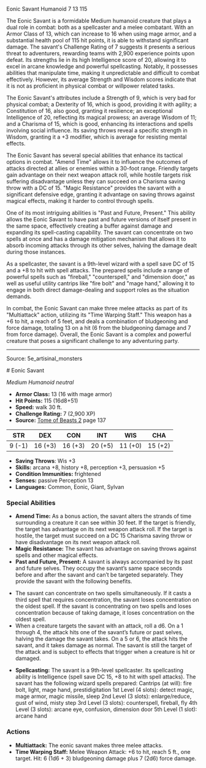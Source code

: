 <MonsterName/>Eonic Savant</MonsterName>
<CreatureType/>Humanoid</CreatureType>
<CR/>7</CR>
<AC/>13</AC>
<HP/>115</HP>
<summary>The Eonic Savant is a formidable Medium humanoid creature that plays a dual role in combat: both as a spellcaster and a melee combatant. With an Armor Class of 13, which can increase to 16 when using mage armor, and a substantial health pool of 115 hit points, it is able to withstand significant damage. The savant's Challenge Rating of 7 suggests it presents a serious threat to adventurers, rewarding teams with 2,900 experience points upon defeat. Its strengths lie in its high Intelligence score of 20, allowing it to excel in arcane knowledge and powerful spellcasting. Notably, it possesses abilities that manipulate time, making it unpredictable and difficult to combat effectively. However, its average Strength and Wisdom scores indicate that it is not as proficient in physical combat or willpower related tasks. </summary>

<detail>

The Eonic Savant's attributes include a Strength of 9, which is very bad for physical combat; a Dexterity of 16, which is good, providing it with agility; a Constitution of 16, also good, granting it resilience; an exceptional Intelligence of 20, reflecting its magical prowess; an average Wisdom of 11; and a Charisma of 15, which is good, enhancing its interactions and spells involving social influence. Its saving throws reveal a specific strength in Wisdom, granting it a +3 modifier, which is average for resisting mental effects. 

The Eonic Savant has several special abilities that enhance its tactical options in combat. "Amend Time" allows it to influence the outcomes of attacks directed at allies or enemies within a 30-foot range. Friendly targets gain advantage on their next weapon attack roll, while hostile targets risk suffering disadvantage unless they can succeed on a Charisma saving throw with a DC of 15. "Magic Resistance" provides the savant with a significant defensive edge, granting it advantage on saving throws against magical effects, making it harder to control through spells. 

One of its most intriguing abilities is "Past and Future, Present." This ability allows the Eonic Savant to have past and future versions of itself present in the same space, effectively creating a buffer against damage and expanding its spell-casting capability. The savant can concentrate on two spells at once and has a damage mitigation mechanism that allows it to absorb incoming attacks through its other selves, halving the damage dealt during those instances.

As a spellcaster, the savant is a 9th-level wizard with a spell save DC of 15 and a +8 to hit with spell attacks. The prepared spells include a range of powerful spells such as "fireball," "counterspell," and "dimension door," as well as useful utility cantrips like "fire bolt" and "mage hand," allowing it to engage in both direct damage-dealing and support roles as the situation demands.

In combat, the Eonic Savant can make three melee attacks as part of its "Multiattack" action, utilizing its "Time Warping Staff." This weapon has a +6 to hit, a reach of 5 feet, and deals a combination of bludgeoning and force damage, totaling 13 on a hit (6 from the bludgeoning damage and 7 from force damage). Overall, the Eonic Savant is a complex and powerful creature that poses a significant challenge to any adventuring party.</detail>



---

Source: 5e_artisinal_monsters

<statblock>
# Eonic Savant

*Medium* *Humanoid* *neutral*

- **Armor Class:** 13 (16 with mage armor)
- **Hit Points:** 115 (16d8+51)
- **Speed:** walk 30 ft.
- **Challenge Rating:** 7 (2,900 XP)
- **Source:** [Tome of Beasts 2](https://koboldpress.com/kpstore/product/tome-of-beasts-2-for-5th-edition) page 137

| STR | DEX | CON | INT | WIS | CHA |
| --- | --- | --- | --- | --- | --- |
| 9 (-1) | 16 (+3) | 16 (+3) | 20 (+5) | 11 (+0) | 15 (+2) |

- **Saving Throws**: Wis +3
- **Skills:** arcana +8, history +8, perception +3, persuasion +5
- **Condition Immunities:** frightened
- **Senses:** passive Perception 13
- **Languages:** Common, Eonic, Giant, Sylvan

### Special Abilities

- **Amend Time:** As a bonus action, the savant alters the strands of time surrounding a creature it can see within 30 feet. If the target is friendly, the target has advantage on its next weapon attack roll. If the target is hostile, the target must succeed on a DC 15 Charisma saving throw or have disadvantage on its next weapon attack roll.
- **Magic Resistance:** The savant has advantage on saving throws against spells and other magical effects.
- **Past and Future, Present:** A savant is always accompanied by its past and future selves. They occupy the savant’s same space seconds before and after the savant and can’t be targeted separately. They provide the savant with the following benefits. 
* The savant can concentrate on two spells simultaneously. If it casts a third spell that requires concentration, the savant loses concentration on the oldest spell. If the savant is concentrating on two spells and loses concentration because of taking damage, it loses concentration on the oldest spell.
* When a creature targets the savant with an attack, roll a d6. On a 1 through 4, the attack hits one of the savant’s future or past selves, halving the damage the savant takes. On a 5 or 6, the attack hits the savant, and it takes damage as normal. The savant is still the target of the attack and is subject to effects that trigger when a creature is hit or damaged.
- **Spellcasting:** The savant is a 9th-level spellcaster. Its spellcasting ability is Intelligence (spell save DC 15, +8 to hit with spell attacks). The savant has the following wizard spells prepared: Cantrips (at will): fire bolt, light, mage hand, prestidigitation
1st Level (4 slots): detect magic, mage armor, magic missile, sleep
2nd Level (3 slots): enlarge/reduce, gust of wind, misty step
3rd Level (3 slots): counterspell, fireball, fly
4th Level (3 slots): arcane eye, confusion, dimension door
5th Level (1 slot): arcane hand

### Actions

- **Multiattack:** The eonic savant makes three melee attacks.
- **Time Warping Staff:** Melee Weapon Attack: +6 to hit, reach 5 ft., one target. Hit: 6 (1d6 + 3) bludgeoning damage plus 7 (2d6) force damage.


</statblock>


